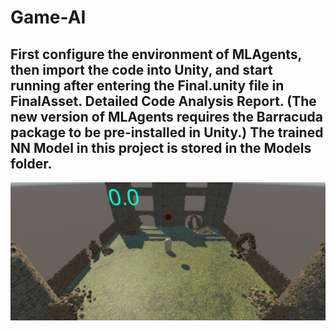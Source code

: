# Game-AI
## First configure the environment of MLAgents, then import the code into Unity, and start running after entering the Final.unity file in FinalAsset. Detailed Code Analysis Report. (The new version of MLAgents requires the Barracuda package to be pre-installed in Unity.) The trained NN Model in this project is stored in the Models folder.
![Image](https://github.com/vfairyo/Game-AI/blob/main/Game.png)
